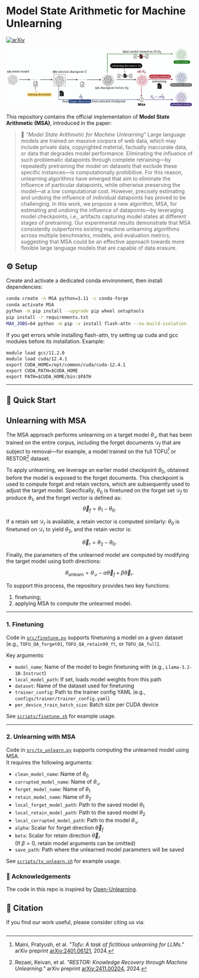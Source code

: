 # Model State Arithmetic for Machine Unlearning

[![arXiv](https://img.shields.io/badge/arXiv-TODO-b31b1b.svg)](TODO)

<!-- Add your method’s cover image here -->

![MSA Cover Image](./assets/MSA.png)

This repository contains the official implementation of **Model State Arithmetic (MSA)**, introduced in the paper:

> 📄 *“Model State Arithmetic for Machine Unlearning”*
> Large language models are trained on massive corpora of web data, which may include private data, copyrighted material, factually inaccurate data, or data that degrades model performance. Eliminating the influence of such problematic datapoints through complete retraining—by repeatedly pretraining the model on datasets that exclude these specific instances—is computationally prohibitive. For this reason, unlearning algorithms have emerged that aim to eliminate the influence of particular datapoints, while otherwise preserving the model—at a low computational cost. However, precisely estimating and undoing the influence of individual datapoints has proved to be challenging. In this work, we propose a new algorithm, MSA, for estimating and undoing the influence of datapoints—by leveraging model checkpoints, i.e., artifacts capturing model states at different stages of pretraining. Our experimental results demonstrate that MSA consistently outperforms existing machine unlearning algorithms across multiple benchmarks, models, and evaluation metrics, suggesting that MSA could be an effective approach towards more flexible large language models that are capable of data erasure.




## ⚙️ Setup

Create and activate a dedicated conda environment, then install dependencies:

```bash
conda create -n MSA python=3.11 -c conda-forge
conda activate MSA
python -m pip install --upgrade pip wheel setuptools
pip install -r requirements.txt
MAX_JOBS=64 python -m pip -v install flash-attn --no-build-isolation
```


If you get errors while installing flash-attn, try setting up cuda and gcc modules before its installation. Example:

```
module load gcc/11.2.0
module load cuda/12.4.1
export CUDA_HOME=/opt/common/cuda/cuda-12.4.1
export CUDA_PATH=$CUDA_HOME
export PATH=$CUDA_HOME/bin:$PATH
```

---

## 🚀 Quick Start

## Unlearning with MSA

The MSA approach performs unlearning on a target model $\theta_\mathcal{D}$ that has been trained on the entire corpus, including the forget documents $\mathcal{D}_f$ that are subject to removal—for example, a model trained on the full TOFU[^1] or RESTOR[^2] dataset.

To apply unlearning, we leverage an earlier model checkpoint $\theta_0$, obtained before the model is exposed to the forget documents. This checkpoint is used to compute forget and retain vectors, which are subsequently used to adjust the target model.
Specifically, $\theta_0$ is finetuned on the forget set $\mathcal{D}_f$ to produce $\theta_1$, and the forget vector is defined as:
$$\vec{\theta}_f = \theta_1 - \theta_0.$$

 If a retain set $\mathcal{D}_r$ is available, a retain vector is computed similarly: $\theta_0$ is finetuned on $\mathcal{D}_r$ to yield $\theta_2$, and the retain vector is:

$$\vec{\theta}_r = \theta_2 - \theta_0.$$

Finally, the parameters of the unlearned model are computed by modifying the target model using both directions:

$$\theta_{\text{unlearn}} = \theta_{\mathcal{D}} - \alpha \vec{\theta}_f + \beta \vec{\theta}_r.$$

To support this process, the repository provides two key functions:  
1. finetuning;
2. applying MSA to compute the unlearned model.

---

[^1]: Maini, Pratyush, et al. *"Tofu: A task of fictitious unlearning for LLMs."* arXiv preprint [arXiv:2401.06121](https://arxiv.org/abs/2401.06121), 2024.  
[^2]: Rezaei, Keivan, et al. *"RESTOR: Knowledge Recovery through Machine Unlearning."* arXiv preprint [arXiv:2411.00204](https://arxiv.org/abs/2411.00204), 2024.

### 1. Finetuning

Code in [`src/finetune.py`](src/finetune.py) supports finetuning a model on a given dataset  
(e.g., `TOFU_QA_forget01`, `TOFU_QA_retain99_ft`, or `TOFU_QA_full`).

Key arguments:

- `model_name`: Name of the model to begin finetuning with (e.g., `Llama-3.2-1B-Instruct`)
- `local_model_path`: If set, loads model weights from this path
- `dataset`: Name of the dataset used for finetuning
- `trainer_config`: Path to the trainer config YAML (e.g., `configs/trainer/trainer_config.yaml`)
- `per_device_train_batch_size`: Batch size per CUDA device

See [`scripts/finetune.sh`](scripts/finetune.sh) for example usage.

---

### 2. Unlearning with MSA

Code in [`src/tv_unlearn.py`](src/tv_unlearn.py) supports computing the unlearned model using MSA.  
It requires the following arguments:

- `clean_model_name`: Name of $\theta_0$
- `corrupted_model_name`: Name of $\theta_\mathcal{D}$
- `forget_model_name`: Name of $\theta_1$
- `retain_model_name`: Name of $\theta_2$
- `local_forget_model_path`: Path to the saved model $\theta_1$
- `local_retain_model_path`: Path to the saved model $\theta_2$
- `local_corrupted_model_path`: Path to the model $\theta_\mathcal{D}$
- `alpha`: Scalar for forget direction $\vec{\theta}_f$
- `beta`: Scalar for retain direction $\vec{\theta}_r$  
  (If $\beta = 0$, retain model arguments can be omitted)
- `save_path`: Path where the unlearned model parameters will be saved

See [`scripts/tv_unlearn.sh`](scripts/tv_unlearn.sh) for example usage.

### 🤝 Acknowledgements
The code in this repo is inspired by [Open-Unlearning](https://github.com/locuslab/open-unlearning). 

## 📖 Citation

If you find our work useful, please consider citing us via:

```bibtex

```

